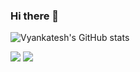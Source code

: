 ### Hi there 👋

<!--
**vyankatesh698/vyankatesh698** is a ✨ _special_ ✨ repository because its `README.md` (this file) appears on your GitHub profile.

Here are some ideas to get you started:

- 🔭 I’m currently working on ...
- 🌱 I’m currently learning ...
- 👯 I’m looking to collaborate on ...
- 🤔 I’m looking for help with ...
- 💬 Ask me about ...
- 📫 How to reach me: ...
- 😄 Pronouns: ...
- ⚡ Fun fact: ...
-->

![Vyankatesh's  GitHub stats](https://github-readme-stats.vercel.app/api?username=vyankatesh698&show_icons=true&theme=merko)

[<img src="https://img.shields.io/badge/medium-%2312100E.svg?&style=for-the-badge&logo=medium&logoColor=white" />](https://codeityweb.medium.com/)  [<img src="https://img.shields.io/badge/linkedin-%230077B5.svg?&style=for-the-badge&logo=linkedin&logoColor=white" />](https://www.google.com/url?sa=t&rct=j&q=&esrc=s&source=web&cd=&cad=rja&uact=8&ved=2ahUKEwiWzoSMpp7vAhU5yzgGHZGEDbU4ChAWMAJ6BAgGEAM&url=https%3A%2F%2Fin.linkedin.com%2Fin%2Fvyankatesh-devade&usg=AOvVaw1yK9b4j8Qm6L31QF1QQaKx) 
